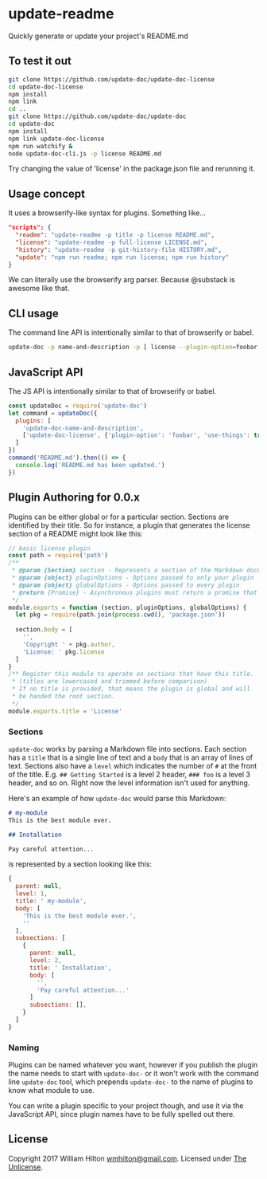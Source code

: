# update-readme
Quickly generate or update your project's README.md


<!-- BADGES/ -->



<!-- /BADGES -->


## To test it out

```sh
git clone https://github.com/update-doc/update-doc-license
cd update-doc-license
npm install
npm link
cd ..
git clone https://github.com/update-doc/update-doc
cd update-doc
npm install
npm link update-doc-license
npm run watchify &
node update-doc-cli.js -p license README.md
```

Try changing the value of 'license' in the package.json file and rerunning it.

## Usage concept

It uses a browserify-like syntax for plugins. Something like...

```json
"scripts": {
  "readme": "update-readme -p title -p license README.md",
  "license": "update-readme -p full-license LICENSE.md",
  "history": "update-readme -p git-history-file HISTORY.md",
  "update": "npm run readme; npm run license; npm run history"
}
```

We can literally use the browserify arg parser. Because @substack is awesome like that.

## CLI usage

The command line API is intentionally similar to that of browserify or babel.

```sh
update-doc -p name-and-description -p [ license --plugin-option=foobar --use-things ] README.md
```

## JavaScript API

The JS API is intentionally similar to that of browserify or babel.

```js
const updateDoc = require('update-doc')
let command = updateDoc({
  plugins: [
    'update-doc-name-and-description',
    ['update-doc-license', {'plugin-option': 'foobar', 'use-things': true}]
  ]
})
command('README.md').then(() => {
  console.log('README.md has been updated.')
})
```

## Plugin Authoring for 0.0.x

Plugins can be either global or for a particular section.
Sections are identified by their title. So for instance, a plugin that
generates the license section of a README might look like this:

```js
// basic license plugin
const path = require('path')
/**
 * @param {Section} section - Represents a section of the Markdown document (see details below)
 * @param {object} pluginOptions - Options passed to only your plugin
 * @param {object} globalOptions - Options passed to every plugin
 * @return {Promise} - Asynchronous plugins must return a promise that resolves when the plugin is done. (Synchronous plugins do not need to return anything.)
 */
module.exports = function (section, pluginOptions, globalOptions) {
  let pkg = require(path.join(process.cwd(), 'package.json'))
  
  section.body = [
    '',
    'Copyright ' + pkg.author,
    'License: ' pkg.license
  ]
}
/** Register this module to operate on sections that have this title.
 * (titles are lowercased and trimmed before comparison)
 * If no title is provided, that means the plugin is global and will
 * be handed the root section.
 */
module.exports.title = 'License'
```

### Sections
`update-doc` works by parsing a Markdown file into sections. Each section
has a `title` that is a single line of text and a `body` that is an array of lines of text.
Sections also have a `level` which indicates the number of `#` at the front of the title.
E.g. `## Getting Started` is a level 2 header, `### foo` is a level 3 header, and
so on. Right now the level information isn't used for anything.

Here's an example of how `update-doc` would parse this Markdown:

```markdown
# my-module
This is the best module ever.

## Installation

Pay careful attention...
```

is represented by a section looking like this:

```js
{
  parent: null,
  level: 1,
  title: ' my-module',
  body: [
    'This is the best module ever.',
    ''
  ],
  subsections: [
    {
      parent: null,
      level: 2,
      title: ' Installation',
      body: [
        '',
        'Pay careful attention...'
      ]
      subsections: [],
    }
  ]
}
```

### Naming

Plugins can be named whatever you want, however if you publish the plugin
the name needs to start with `update-doc-` or it won't work with the command line
`update-doc` tool, which prepends `update-doc-` to the name of plugins to know
what module to use.

You can write a plugin specific to your project though, and use it via the
JavaScript API, since plugin names have to be fully spelled out there.

## License

Copyright 2017 William Hilton <wmhilton@gmail.com>.
Licensed under [The Unlicense](http://unlicense.org/).
